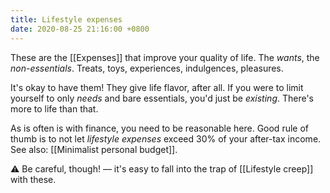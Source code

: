 ```yaml
---
title: Lifestyle expenses
date: 2020-08-25 21:16:00 +0800 
---
```


These are the [[Expenses]] that improve your quality of life. The *wants*, the *non-essentials*. Treats, toys, experiences, indulgences, pleasures.

It's okay to have them! They give life flavor, after all. If you were to limit yourself  to only *needs* and bare essentials, you'd just be *existing*. There's more to life than that.

As is often is with finance, you need to be reasonable here. Good rule of thumb is to not let *lifestyle expenses* exceed 30% of your after-tax income. See also: [[Minimalist personal budget]].

⚠️ Be careful, though! — it's easy to fall into the trap of [[Lifestyle creep]] with these.